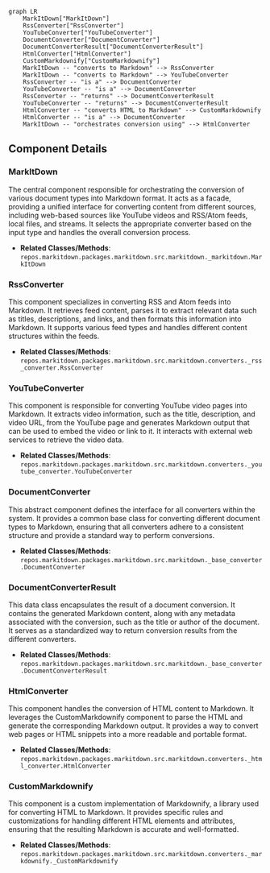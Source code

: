 ```mermaid
graph LR
    MarkItDown["MarkItDown"]
    RssConverter["RssConverter"]
    YouTubeConverter["YouTubeConverter"]
    DocumentConverter["DocumentConverter"]
    DocumentConverterResult["DocumentConverterResult"]
    HtmlConverter["HtmlConverter"]
    CustomMarkdownify["CustomMarkdownify"]
    MarkItDown -- "converts to Markdown" --> RssConverter
    MarkItDown -- "converts to Markdown" --> YouTubeConverter
    RssConverter -- "is a" --> DocumentConverter
    YouTubeConverter -- "is a" --> DocumentConverter
    RssConverter -- "returns" --> DocumentConverterResult
    YouTubeConverter -- "returns" --> DocumentConverterResult
    HtmlConverter -- "converts HTML to Markdown" --> CustomMarkdownify
    HtmlConverter -- "is a" --> DocumentConverter
    MarkItDown -- "orchestrates conversion using" --> HtmlConverter
```

## Component Details

### MarkItDown
The central component responsible for orchestrating the conversion of various document types into Markdown format. It acts as a facade, providing a unified interface for converting content from different sources, including web-based sources like YouTube videos and RSS/Atom feeds, local files, and streams. It selects the appropriate converter based on the input type and handles the overall conversion process.
- **Related Classes/Methods**: `repos.markitdown.packages.markitdown.src.markitdown._markitdown.MarkItDown`

### RssConverter
This component specializes in converting RSS and Atom feeds into Markdown. It retrieves feed content, parses it to extract relevant data such as titles, descriptions, and links, and then formats this information into Markdown. It supports various feed types and handles different content structures within the feeds.
- **Related Classes/Methods**: `repos.markitdown.packages.markitdown.src.markitdown.converters._rss_converter.RssConverter`

### YouTubeConverter
This component is responsible for converting YouTube video pages into Markdown. It extracts video information, such as the title, description, and video URL, from the YouTube page and generates Markdown output that can be used to embed the video or link to it. It interacts with external web services to retrieve the video data.
- **Related Classes/Methods**: `repos.markitdown.packages.markitdown.src.markitdown.converters._youtube_converter.YouTubeConverter`

### DocumentConverter
This abstract component defines the interface for all converters within the system. It provides a common base class for converting different document types to Markdown, ensuring that all converters adhere to a consistent structure and provide a standard way to perform conversions.
- **Related Classes/Methods**: `repos.markitdown.packages.markitdown.src.markitdown._base_converter.DocumentConverter`

### DocumentConverterResult
This data class encapsulates the result of a document conversion. It contains the generated Markdown content, along with any metadata associated with the conversion, such as the title or author of the document. It serves as a standardized way to return conversion results from the different converters.
- **Related Classes/Methods**: `repos.markitdown.packages.markitdown.src.markitdown._base_converter.DocumentConverterResult`

### HtmlConverter
This component handles the conversion of HTML content to Markdown. It leverages the CustomMarkdownify component to parse the HTML and generate the corresponding Markdown output. It provides a way to convert web pages or HTML snippets into a more readable and portable format.
- **Related Classes/Methods**: `repos.markitdown.packages.markitdown.src.markitdown.converters._html_converter.HtmlConverter`

### CustomMarkdownify
This component is a custom implementation of Markdownify, a library used for converting HTML to Markdown. It provides specific rules and customizations for handling different HTML elements and attributes, ensuring that the resulting Markdown is accurate and well-formatted.
- **Related Classes/Methods**: `repos.markitdown.packages.markitdown.src.markitdown.converters._markdownify._CustomMarkdownify`
